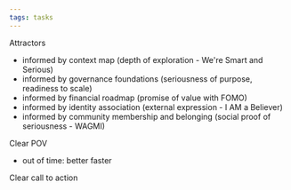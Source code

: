 ```yaml
---
tags: tasks
---
```

Attractors
- informed by context map  (depth of exploration - We're Smart and Serious)
- informed by governance foundations (seriousness of purpose, readiness to scale)
- informed by financial roadmap (promise of value with FOMO)
- informed by identity association (external expression - I AM a Believer)
- informed by community membership and belonging (social proof of seriousness - WAGMI)

Clear POV
- out of time: better faster

Clear call to action